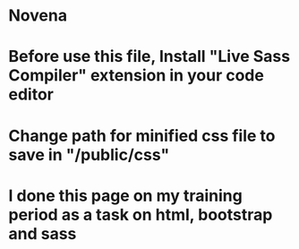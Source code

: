 # Novena
# Before use this file, Install "Live Sass Compiler" extension in your code editor
# Change path for minified css file to save in "/public/css"
# I done this page on my training period as a task on html, bootstrap and sass
